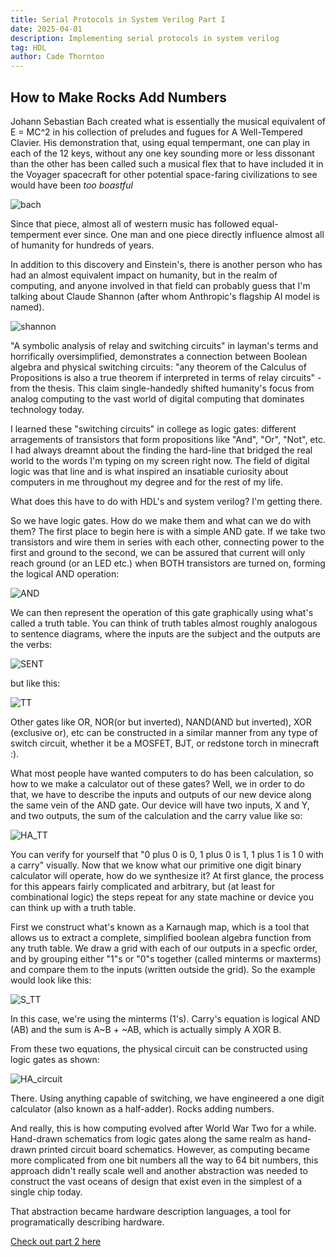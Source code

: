 ```yaml
---
title: Serial Protocols in System Verilog Part I 
date: 2025-04-01
description: Implementing serial protocols in system verilog
tag: HDL
author: Cade Thornton
---
```


## How to Make Rocks Add Numbers

Johann Sebastian Bach created what is essentially the musical equivalent of E = MC^2 in his collection of preludes and fugues for A Well-Tempered Clavier. His demonstration that, using equal tempermant, one can play in each of the 12 keys, without any one key sounding more or less dissonant than the other has been called such a musical flex that to have included it in the Voyager spacecraft for other potential space-faring civilizations to see would have been *too boastful*

![bach](../../resources/bach.jpeg)

Since that piece, almost all of western music has followed equal-temperment ever since. One man and one piece directly influence almost all of humanity for hundreds of years.

In addition to this discovery and Einstein's, there is another person who has had an almost equivalent impact on humanity, but in the realm of computing, and anyone involved in that field can probably guess that I'm talking about Claude Shannon (after whom Anthropic's flagship AI model is named).

![shannon](../../resources/shannon.jpeg)

"A symbolic analysis of relay and switching circuits" in layman's terms and horrifically oversimplified, demonstrates a connection between Boolean algebra and physical switching circuits: "any theorem of the Calculus of Propositions is also a true theorem if interpreted in terms of relay circuits" -from the thesis. This claim single-handedly shifted humanity's focus from analog computing to the vast world of digital computing that dominates technology today. 

I learned these "switching circuits" in college as logic gates: different arragements of transistors that form propositions like "And", "Or", "Not", etc. I had always dreamnt about the finding the hard-line that bridged the real world to the words I'm typing on my screen right now. The field of digital logic was that line and is what inspired an insatiable curiosity about computers in me throughout my degree and for the rest of my life. 

What does this have to do with HDL's and system verilog? I'm getting there.

So we have logic gates. How do we make them and what can we do with them? The first place to begin here is with a simple AND gate. If we take two transistors and wire them in series with each other, connecting power to the first and ground to the second, we can be assured that current will only reach ground (or an LED etc.) when BOTH transistors are turned on, forming the logical AND operation:

![AND](../../resources/AND_GATE.jpeg)

We can then represent the operation of this gate graphically using what's called a truth table. You can think of truth tables almost roughly analogous to sentence diagrams, where the inputs are the subject and the outputs are the verbs:

![SENT](../../resources/sent_diagram.jpg)

but like this:

![TT](../../resources/and_gate.jpg)

Other gates like OR, NOR(or but inverted), NAND(AND but inverted), XOR (exclusive or), etc can be constructed in a similar manner from any type of switch circuit, whether it be a MOSFET, BJT, or redstone torch in minecraft :). 

What most people have wanted computers to do has been calculation, so how to we make a calculator out of these gates? Well, we in order to do that, we have to describe the inputs and outputs of our new device along the same vein of the AND gate. Our device will have two inputs, X and Y, and two outputs, the sum of the calculation and the carry value like so:

![HA_TT](../../resources/half_adder_tt.jpg)

You can verify for yourself that "0 plus 0 is 0, 1 plus 0 is 1, 1 plus 1 is 1 0 with a carry" visually. Now that we know what our primitive one digit binary calculator will operate, how do we synthesize it? At first glance, the process for this appears fairly complicated and arbitrary, but (at least for combinational logic) the steps repeat for any state machine or device you can think up with a truth table.

First we construct what's known as a Karnaugh map, which is a tool that allows us to extract a complete, simplified boolean algebra function from any truth table. We draw a grid with each of our outputs in a specfic order, and by grouping either "1"s or "0"s together (called minterms or maxterms) and compare them to the inputs (written outside the grid). So the example would look like this:

![S_TT](../../resources/Sum_TT.jpeg)

In this case, we're using the minterms (1's). Carry's equation is logical AND (AB) and the sum is A~B + ~AB, which is actually simply A XOR B. 

From these two equations, the physical circuit can be constructed using logic gates as shown:

![HA_circuit](../../resources/HA_circuit.jpg)

There. Using anything capable of switching, we have engineered a one digit calculator (also known as a half-adder). Rocks adding numbers.

And really, this is how computing evolved after World War Two for a while. Hand-drawn schematics from logic gates along the same realm as hand-drawn printed circuit board schematics. However, as computing became more complicated from one bit numbers all the way to 64 bit numbers, this approach didn't really scale well and another abstraction was needed to construct the vast oceans of design that exist even in the simplest of a single chip today. 

That abstraction became hardware description languages, a tool for programatically describing hardware.


[Check out part 2 here](cadethornton.com/posts/system_verilog_p2)

